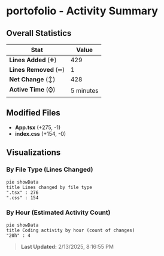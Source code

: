 # portofolio - Activity Summary 

## Overall Statistics

| Stat                   | Value                                                             |
| ---------------------- | ----------------------------------------------------------------- |
| **Lines Added** (➕)   | 429                                          |
| **Lines Removed** (➖) | 1                                        |
| **Net Change** (↕)    | 428                |
| **Active Time** (⌚)   | 5 minutes |


## Modified Files
- **App.tsx** (+275, -1)
- **index.css** (+154, -0)

## Visualizations

### By File Type (Lines Changed)

```mermaid
pie showData
title Lines changed by file type
".tsx" : 276
".css" : 154
```

### By Hour (Estimated Activity Count)

```mermaid
pie showData
title Coding activity by hour (count of changes)
"20h" : 4
```


> **Last Updated:** 2/13/2025, 8:16:55 PM